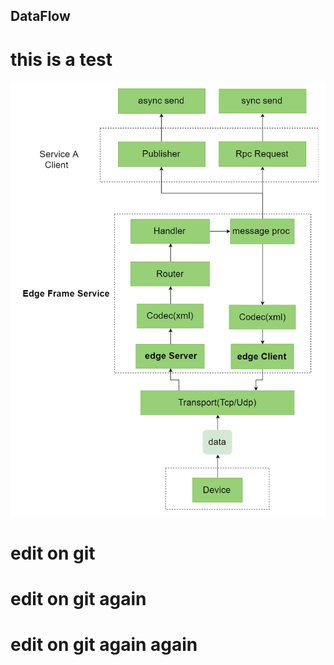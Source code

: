## DataFlow

# this is a test 

![Image](https://github.com/danny-gao/Learn-GitHub/blob/master/data%20flow.png)


# edit on git

# edit on git again

# edit on git again again
